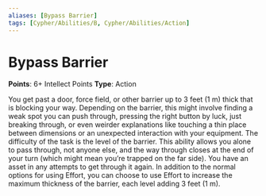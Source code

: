 ```yaml
---
aliases: [Bypass Barrier]
tags: [Cypher/Abilities/B, Cypher/Abilities/Action]
---
```


# Bypass Barrier

**Points**: 6+ Intellect Points
**Type**: Action

You get past a door, force field, or other barrier up to 3 feet (1 m) thick that is blocking your way. Depending on the barrier, this might involve finding a weak spot you can push through, pressing the right button by luck, just breaking through, or even weirder explanations like touching a thin place between dimensions or an unexpected interaction with your equipment. The difficulty of the task is the level of the barrier. This ability allows you alone to pass through, not anyone else, and the way through closes at the end of your turn (which might mean you’re trapped on the far side). You have an asset in any attempts to get through it again. In addition to the normal options for using Effort, you can choose to use Effort to increase the maximum thickness of the barrier, each level adding 3 feet (1 m).
